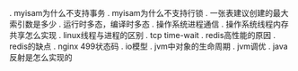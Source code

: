 . myisam为什么不支持事务
. myisam为什么不支持行锁
. 一张表建议创建的最大索引数是多少
. 运行时多态，编译时多态
. 操作系统进程通信
. 操作系统线程内存共享怎么实现
. linux线程与进程的区别
. tcp time-wait
. redis高性能的原因
. redis的缺点
. nginx 499状态码
. io模型
. jvm中对象的生命周期
. jvm调优
. java反射是怎么实现的
